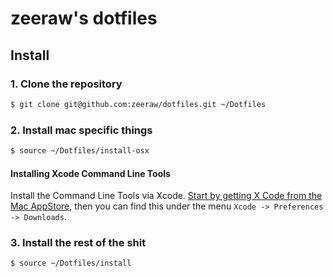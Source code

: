 # zeeraw's dotfiles

## Install

### 1. Clone the repository

```bash
$ git clone git@github.com:zeeraw/dotfiles.git ~/Dotfiles
```

### 2. Install mac specific things

```bash
$ source ~/Dotfiles/install-osx
```

#### Installing Xcode Command Line Tools

Install the Command Line Tools via Xcode. [Start by getting X Code from the Mac AppStore](https://itunes.apple.com/app/xcode/id497799835), then you can find this under the menu `Xcode -> Preferences -> Downloads`.

### 3. Install the rest of the shit

```bash
$ source ~/Dotfiles/install
```